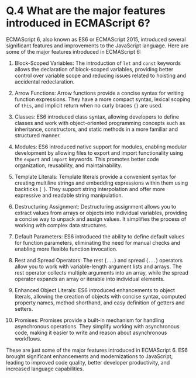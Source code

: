 # Q.4 What are the major features introduced in ECMAScript 6?

ECMAScript 6, also known as ES6 or ECMAScript 2015, introduced several significant features and improvements to the JavaScript language. Here are some of the major features introduced in ECMAScript 6:

1. Block-Scoped Variables: The introduction of `let` and `const` keywords allows the declaration of block-scoped variables, providing better control over variable scope and reducing issues related to hoisting and accidental redeclaration.

2. Arrow Functions: Arrow functions provide a concise syntax for writing function expressions. They have a more compact syntax, lexical scoping of `this`, and implicit return when no curly braces `{}` are used.

3. Classes: ES6 introduced class syntax, allowing developers to define classes and work with object-oriented programming concepts such as inheritance, constructors, and static methods in a more familiar and structured manner.

4. Modules: ES6 introduced native support for modules, enabling modular development by allowing files to export and import functionality using the `export` and `import` keywords. This promotes better code organization, reusability, and maintainability.

5. Template Literals: Template literals provide a convenient syntax for creating multiline strings and embedding expressions within them using backticks (` `). They support string interpolation and offer more expressive and readable string manipulation.

6. Destructuring Assignment: Destructuring assignment allows you to extract values from arrays or objects into individual variables, providing a concise way to unpack and assign values. It simplifies the process of working with complex data structures.

7. Default Parameters: ES6 introduced the ability to define default values for function parameters, eliminating the need for manual checks and enabling more flexible function invocation.

8. Rest and Spread Operators: The rest (`...`) and spread (`...`) operators allow you to work with variable-length argument lists and arrays. The rest operator collects multiple arguments into an array, while the spread operator expands an array or iterable into individual elements.

9. Enhanced Object Literals: ES6 introduced enhancements to object literals, allowing the creation of objects with concise syntax, computed property names, method shorthand, and easy definition of getters and setters.

10. Promises: Promises provide a built-in mechanism for handling asynchronous operations. They simplify working with asynchronous code, making it easier to write and reason about asynchronous workflows.

These are just some of the major features introduced in ECMAScript 6. ES6 brought significant enhancements and modernizations to JavaScript, leading to improved code quality, better developer productivity, and increased language capabilities.